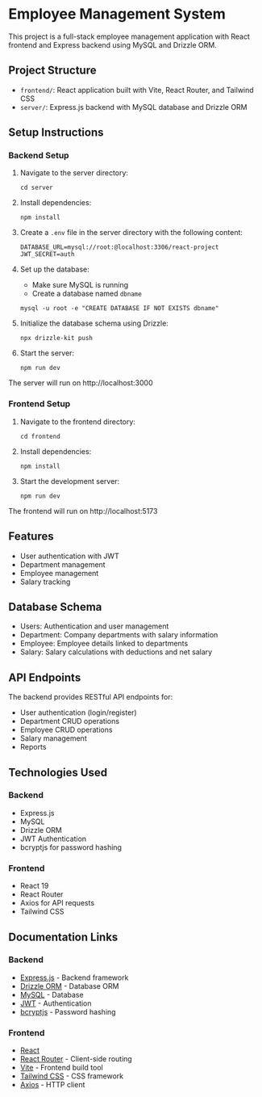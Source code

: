# Employee Management System

This project is a full-stack employee management application with React frontend and Express backend using MySQL and Drizzle ORM.

## Project Structure

- `frontend/`: React application built with Vite, React Router, and Tailwind CSS
- `server/`: Express.js backend with MySQL database and Drizzle ORM

## Setup Instructions

### Backend Setup

1. Navigate to the server directory:
   ```
   cd server
   ```

2. Install dependencies:
   ```
   npm install
   ```

3. Create a `.env` file in the server directory with the following content:
   ```
   DATABASE_URL=mysql://root:@localhost:3306/react-project
   JWT_SECRET=auth
   ```

4. Set up the database:
   - Make sure MySQL is running
   - Create a database named `dbname`
   ```
   mysql -u root -e "CREATE DATABASE IF NOT EXISTS dbname"
   ```

5. Initialize the database schema using Drizzle:
   ```
   npx drizzle-kit push
   ```

6. Start the server:
   ```
   npm run dev
   ```

The server will run on http://localhost:3000

### Frontend Setup

1. Navigate to the frontend directory:
   ```
   cd frontend
   ```

2. Install dependencies:
   ```
   npm install
   ```

3. Start the development server:
   ```
   npm run dev
   ```

The frontend will run on http://localhost:5173

## Features

- User authentication with JWT
- Department management
- Employee management
- Salary tracking

## Database Schema

- Users: Authentication and user management
- Department: Company departments with salary information
- Employee: Employee details linked to departments
- Salary: Salary calculations with deductions and net salary

## API Endpoints

The backend provides RESTful API endpoints for:
- User authentication (login/register)
- Department CRUD operations
- Employee CRUD operations
- Salary management
- Reports

## Technologies Used

### Backend
- Express.js
- MySQL
- Drizzle ORM
- JWT Authentication
- bcryptjs for password hashing

### Frontend
- React 19
- React Router
- Axios for API requests
- Tailwind CSS

## Documentation Links

### Backend
- [Express.js](https://expressjs.com/en/guide/routing.html) - Backend framework
- [Drizzle ORM](https://orm.drizzle.team/docs/overview) - Database ORM
- [MySQL](https://dev.mysql.com/doc/) - Database
- [JWT](https://jwt.io/introduction) - Authentication
- [bcryptjs](https://github.com/dcodeIO/bcrypt.js) - Password hashing

### Frontend
- [React](https://react.dev/learn)
- [React Router](https://reactrouter.com/en/main) - Client-side routing
- [Vite](https://vitejs.dev/guide/) - Frontend build tool
- [Tailwind CSS](https://tailwindcss.com/docs) - CSS framework
- [Axios](https://axios-http.com/docs/intro) - HTTP client